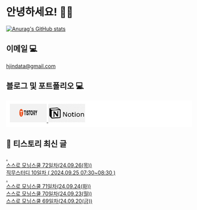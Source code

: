 # 안녕하세요! 🙋‍♂️

[![Anurag's GitHub stats](https://github-readme-stats.vercel.app/api?username=HGJin)](https://github.com/anuraghazra/github-readme-stats)
<!--
[![Top Langs](https://github-readme-stats.vercel.app/api/top-langs/?username=HGJin&layout=compact&hide=r,jupyter%20notebook,c%23&exclude_repo=roharui.github.io)](https://github.com/anuraghazra/github-readme-stats)
-->
<!--
## 이런 환경에 익숙해요✍🏼

## 언어

<p>
  <img alt="" src= "https://img.shields.io/badge/JavaScript-F7DF1E?style=flat-square&logo=JavaScript&logoColor=white"/> 
  <img alt="" src= "https://img.shields.io/badge/TypeScript-black?logo=typescript&logoColor=blue"/>
</p>
-->
## 이메일 💻

hjindata@gmail.com

## 블로그 및 포트폴리오 💻

<div style="display: flex; flex-direction: row;background-color: white;padding: 10px;">
    <div style="margin-right: 10px;">
        <a href="https://hjindata.tistory.com/">
            <img src="https://github.com/HGJin/tistory/blob/main/logo/tistory1.png?raw=true" width="100" height="50" />
        </a>
        <a href="https://adventurous-pamphlet-28c.notion.site/DA-Data-Analyst-d609592479e144c9ba8ea716122ef05c/">
            <img src="https://github.com/HGJin/tistory/blob/e35e6767cef7d139a31c75581ae47e5a76940263/logo/notion.png?raw=true" width="100" height="50" />
        </a>
    </div>
</div>

## 📝 티스토리 최신 글

<a href=https://hjindata.tistory.com/355>.</a></br><a href=https://hjindata.tistory.com/354>스스로 모닝스쿨 72일차(24.09.26(목))</a></br><a href=https://hjindata.tistory.com/356>직무스터디 10일차 ( 2024.09.25 07:30~08:30 )</a></br><a href=https://hjindata.tistory.com/353>.</a></br><a href=https://hjindata.tistory.com/352>스스로 모닝스쿨 71일차(24.09.24(화))</a></br><a href=https://hjindata.tistory.com/351>스스로 모닝스쿨 70일차(24.09.23(월))</a></br><a href=https://hjindata.tistory.com/350>스스로 모닝스쿨 69일차(24.09.20(금))</a></br>